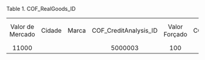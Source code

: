 <div id="d134747e1" class="table">

<div class="table-title">

Table 1. COF\_RealGoods\_ID

</div>

<div class="table-contents">

|                  |        |       |                         |               |                    |                    |         |    |      |            |        |           |
| :--------------: | :----: | :---: | :---------------------: | :-----------: | :----------------: | :----------------: | :-----: | :-: | :--: | :--------: | :----: | :-------: |
| Valor de Mercado | Cidade | Marca | COF\_CreditAnalysis\_ID | Valor Forçado | COF\_RealGoods\_ID | Número de Registro | RENAVAM | M² | Tipo | Ano Modelo | Região | Descrição |
|      11000       |        |       |         5000003         |      100      |      5000000       |        2322        |         | 0  |  01  |     0      |  441   |   ccccc   |

</div>

</div>
